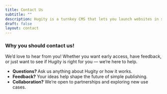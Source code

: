 ```yaml
---
title: Contact Us
subtitle: ""
description: Hugity is a turnkey CMS that lets you launch websites in seconds with a Notion-style editor - simple, fast, and flexible for creators and businesses.
draft: false
layout: contact
---
```

### Why you should contact us!

We’d love to hear from you! Whether you want early access, have feedback, or just want to see if Hugity is right for you — we’re here to help.

- **Questions?&#x20;**&#x41;sk us anything about Hugity or how it works.
- **Feedback?** Your ideas help shape the future of simple publishing.
- **Collaboration?** We’re open to partnerships and exploring new use cases.